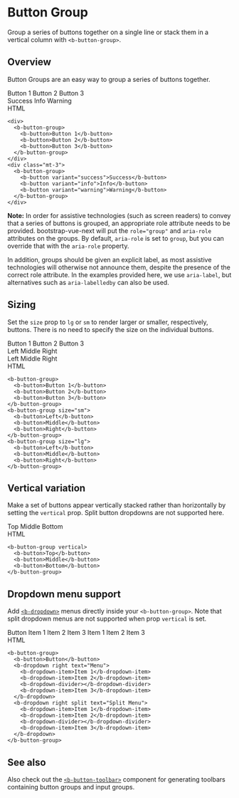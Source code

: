 # Button Group

<div class="lead mb-5">

Group a series of buttons together on a single line or stack them in a vertical column with `<b-button-group>`.

</div>

## Overview

Button Groups are an easy way to group a series of buttons together.

<b-card no-body class="mb-5">
  <b-card-body>
    <div>
      <b-button-group aria-label="Basic example">
        <b-button>Button 1</b-button>
        <b-button>Button 2</b-button>
        <b-button>Button 3</b-button>
      </b-button-group>
    </div>
    <div class="mt-3">
      <b-button-group>
        <b-button variant="success">Success</b-button>
        <b-button variant="info">Info</b-button>
        <b-button variant="warning">Warning</b-button>
      </b-button-group>
    </div>
  </b-card-body>

  <div class="html">HTML</div>

  <b-card-body class="bg-body-tertiary">

```vue-html
<div>
  <b-button-group>
    <b-button>Button 1</b-button>
    <b-button>Button 2</b-button>
    <b-button>Button 3</b-button>
  </b-button-group>
</div>
<div class="mt-3">
  <b-button-group>
    <b-button variant="success">Success</b-button>
    <b-button variant="info">Info</b-button>
    <b-button variant="warning">Warning</b-button>
  </b-button-group>
</div>
```

  </b-card-body>

</b-card>

**Note:**
In order for assistive technologies (such as screen readers) to convey that a series of buttons is grouped, an appropriate role attribute needs to be provided. bootstrap-vue-next will put the `role="group"` and `aria-role` attributes on the groups. By default, `aria-role` is set to `group`, but you can override that with the `aria-role` property.

In addition, groups should be given an explicit label, as most assistive technologies will otherwise not announce them, despite the presence of the correct role attribute. In the examples provided here, we use `aria-label`, but alternatives such as `aria-labelledby` can also be used.

## Sizing

Set the `size` prop to `lg` or `sm` to render larger or smaller, respectively, buttons. There is no
need to specify the size on the individual buttons.

<b-card no-body class="mb-5">
  <b-card-body>
    <div>
      <b-button-group>
        <b-button>Button 1</b-button>
        <b-button>Button 2</b-button>
        <b-button>Button 3</b-button>
      </b-button-group>
    </div>
    <div class="mt-3">
      <b-button-group size="sm">
        <b-button>Left</b-button>
        <b-button>Middle</b-button>
        <b-button>Right</b-button>
      </b-button-group>
    </div>
    <div class="mt-3">
      <b-button-group size="lg">
        <b-button>Left</b-button>
        <b-button>Middle</b-button>
        <b-button>Right</b-button>
      </b-button-group>
    </div>
  </b-card-body>

  <div class="html">HTML</div>

  <b-card-body class="bg-body-tertiary">

```vue-html
<b-button-group>
  <b-button>Button 1</b-button>
  <b-button>Button 2</b-button>
  <b-button>Button 3</b-button>
</b-button-group>
<b-button-group size="sm">
  <b-button>Left</b-button>
  <b-button>Middle</b-button>
  <b-button>Right</b-button>
</b-button-group>
<b-button-group size="lg">
  <b-button>Left</b-button>
  <b-button>Middle</b-button>
  <b-button>Right</b-button>
</b-button-group>
```

  </b-card-body>

</b-card>

## Vertical variation

Make a set of buttons appear vertically stacked rather than horizontally by setting the `vertical`
prop. Split button dropdowns are not supported here.

<b-card no-body class="mb-5">
  <b-card-body>
    <b-button-group vertical>
      <b-button>Top</b-button>
      <b-button>Middle</b-button>
      <b-button>Bottom</b-button>
    </b-button-group>
  </b-card-body>

  <div class="html">HTML</div>

  <b-card-body class="bg-body-tertiary">

```vue-html
<b-button-group vertical>
  <b-button>Top</b-button>
  <b-button>Middle</b-button>
  <b-button>Bottom</b-button>
</b-button-group>
```

  </b-card-body>

</b-card>

## Dropdown menu support

Add [`<b-dropdown>`](/docs/components/dropdown) menus directly inside your `<b-button-group>`. Note
that split dropdown menus are not supported when prop `vertical` is set.

<b-card no-body class="mb-5">
  <b-card-body>
    <b-button-group>
      <b-button>Button</b-button>
      <b-dropdown right text="Menu">
        <b-dropdown-item>Item 1</b-dropdown-item>
        <b-dropdown-item>Item 2</b-dropdown-item>
        <b-dropdown-divider></b-dropdown-divider>
        <b-dropdown-item>Item 3</b-dropdown-item>
      </b-dropdown>
      <b-dropdown right split text="Split Menu">
        <b-dropdown-item>Item 1</b-dropdown-item>
        <b-dropdown-item>Item 2</b-dropdown-item>
        <b-dropdown-divider></b-dropdown-divider>
        <b-dropdown-item>Item 3</b-dropdown-item>
      </b-dropdown>
    </b-button-group>
  </b-card-body>

  <div class="html">HTML</div>

  <b-card-body class="bg-body-tertiary">

```vue-html
<b-button-group>
  <b-button>Button</b-button>
  <b-dropdown right text="Menu">
    <b-dropdown-item>Item 1</b-dropdown-item>
    <b-dropdown-item>Item 2</b-dropdown-item>
    <b-dropdown-divider></b-dropdown-divider>
    <b-dropdown-item>Item 3</b-dropdown-item>
  </b-dropdown>
  <b-dropdown right split text="Split Menu">
    <b-dropdown-item>Item 1</b-dropdown-item>
    <b-dropdown-item>Item 2</b-dropdown-item>
    <b-dropdown-divider></b-dropdown-divider>
    <b-dropdown-item>Item 3</b-dropdown-item>
  </b-dropdown>
</b-button-group>
```

  </b-card-body>

</b-card>

## See also

Also check out the [`<b-button-toolbar>`](/docs/components/button-toolbar) component for generating
toolbars containing button groups and input groups.

<ComponentReference :data="data"></ComponentReference>

<script setup lang="ts">
import {data} from '../../data/components/buttonGroup.data'
import {BDropdownItem, BDropdownDivider, BButton, BCard, BCardBody, BButtonGroup, BDropdown} from 'bootstrap-vue-next'
import ComponentReference from '../../components/ComponentReference.vue'
</script>
